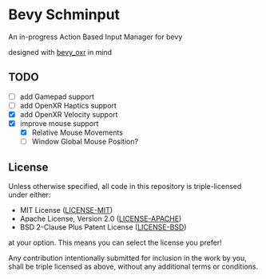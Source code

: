 # Bevy Schminput
An in-progress Action Based Input Manager for bevy

designed with [bevy_oxr](https://github.com/awtterpip/bevy_oxr) in mind

## TODO
- [ ] add Gamepad support
- [ ] add OpenXR Haptics support
- [x] add OpenXR Velocity support
- [X] improve mouse support
    - [x] Relative Mouse Movements
    - [ ] Window Global Mouse Position?

## License

Unless otherwise specified, all code in this repository is triple-licensed under
either:

- MIT License ([LICENSE-MIT](LICENSE-MIT))
- Apache License, Version 2.0 ([LICENSE-APACHE](LICENSE-APACHE))
- BSD 2-Clause Plus Patent License ([LICENSE-BSD](LICENSE-BSD))

at your option. This means you can select the license you prefer!

Any contribution intentionally submitted for inclusion in the work by you, shall be
triple licensed as above, without any additional terms or conditions.

